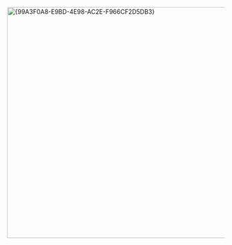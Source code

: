 <img width="1002" height="534" alt="{99A3F0A8-E9BD-4E98-AC2E-F966CF2D5DB3}" src="https://github.com/user-attachments/assets/0d48e2a8-34e3-47ed-b498-bff146ba3ce5" />
